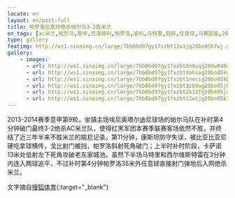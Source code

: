 ```yaml
---
locate: en
layout: en/post-full
title: 帕罗洛任意球绝杀帕尔马3-2胜米兰
en_tags: [ac米兰,帕尔马,意甲,巴洛特利,帕罗洛,波利,马特里,假摔,任意球,马赛回旋,2013-2014]
type: gallery
featimg: http://ws1.sinaimg.cn/large/7bb8bd97gy1fxzbt12w1jg20bo05k7wj.gif
gallery:
    - images:
      - url: http://ws1.sinaimg.cn/large/7bb8bd97gy1fxzbt0n8uqg20dw046npe.gif
      - url: http://ws1.sinaimg.cn/large/7bb8bd97gy1fxzbt4ohsog20bo05ku0z.gif
      - url: http://ws1.sinaimg.cn/large/7bb8bd97gy1fxzbt1necig20bo05kb2b.gif
      - url: http://ws1.sinaimg.cn/large/7bb8bd97gy1fxzbt3zb9wg20bo05jhdv.gif
      - url: http://ws1.sinaimg.cn/large/7bb8bd97gy1fxzbt2k13fg20b405ju0z.gif
      - url: http://ws1.sinaimg.cn/large/7bb8bd97gy1fxzbt12w1jg20bo05k7wj.gif
---
```


2013-2014赛季意甲第9轮。坐镇主场埃尼奥塔尔迪尼球场的帕尔马队在补时第4分钟破门最终3-2绝杀AC米兰队，使得红黑军团本赛季联赛客场依然不胜，并终结了近三年半来不胜米兰的尴尬记录。第11分钟，康斯坦防守失误，被比亚比亚尼硬吃拿球横传，戈比射门被挡，帕罗洛斜射死角破门；上半时补时阶段，卡萨诺13米处低射左下死角攻破老东家城池。虽然下半场马特里和西尔维斯特雷在3分钟内连入两球追平，不过补时第4分钟帕罗洛35米外任意球直接射门弹地后入网绝杀米兰。

文字摘自[搜狐体育](http://sports.sohu.com/20131027/n389014448.shtml){:target="_blank"}
　　